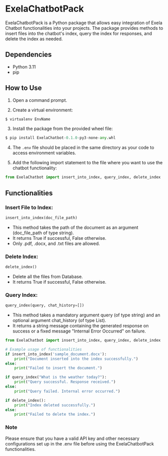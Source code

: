 # ExelaChatbotPack

ExelaChatbotPack is a Python package that allows easy integration of Exela Chatbot functionalities into your projects. The package provides methods to insert files into the chatbot's index, query the index for responses, and delete the index as needed.

## Dependencies
- Python 3.11
- pip

## How to Use

1. Open a command prompt.

2. Create a virtual environment:
```python
$ virtualenv EnvName
```

3. Install the package from the provided wheel file:
```python
$ pip install ExelaChatbot-0.1.0-py3-none-any.whl
```

4. The `.env` file should be placed in the same directory as your code to access environment variables.

5. Add the following import statement to the file where you want to use the chatbot functionality:
```python
from ExelaChatbot import insert_into_index, query_index, delete_index
```

## Functionalities

### Insert File to Index:
```python
insert_into_index(doc_file_path)
```
- This method takes the path of the document as an argument (doc_file_path of type string).
- It returns True if successful, False otherwise.
- Only .pdf, .docx, and .txt files are allowed.

### Delete Index:
```python
delete_index()
```
- Delete all the files from Database.
- It returns True if successful, False otherwise.

### Query Index:
```python
query_index(query, chat_history=[])
```
- This method takes a mandatory argument query (of type string) and an optional argument chat_history (of type List).
- It returns a string message containing the generated response on success or a fixed message "Internal Error Occurred" on failure.

```python
from ExelaChatbot import insert_into_index, query_index, delete_index

# Example usage of functionalities
if insert_into_index('sample_document.docx'):
    print("Document inserted into the index successfully.")
else:
    print("Failed to insert the document.")

if query_index("What is the weather today?"):
    print("Query successful. Response received.")
else:
    print("Query failed. Internal error occurred.")

if delete_index():
    print("Index deleted successfully.")
else:
    print("Failed to delete the index.")
```


### Note
Please ensure that you have a valid API key and other necessary configurations set up in the .env file before using the ExelaChatbotPack functionalities.